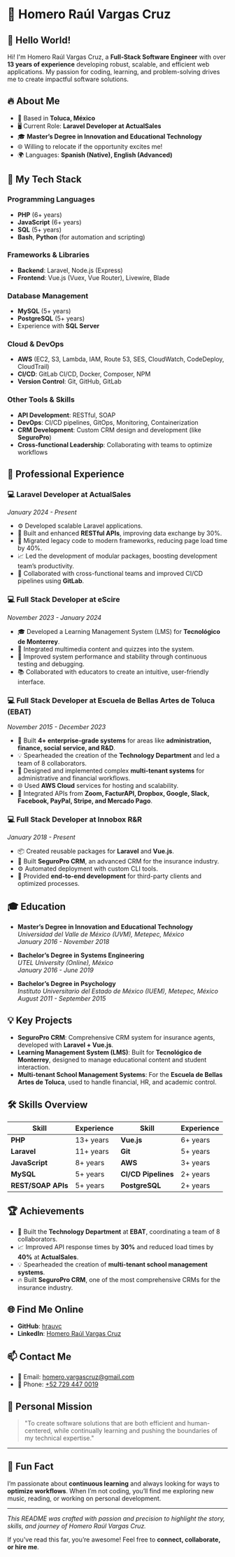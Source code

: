 # 📘 **Homero Raúl Vargas Cruz**

## 👋 **Hello World!**
Hi! I'm Homero Raúl Vargas Cruz, a **Full-Stack Software Engineer** with over **13 years of experience** developing robust, scalable, and efficient web applications. My passion for coding, learning, and problem-solving drives me to create impactful software solutions.

## 🔥 **About Me**
- 📍 Based in **Toluca, México** 
- 🖥️ Current Role: **Laravel Developer at ActualSales**
- 🎓 **Master’s Degree in Innovation and Educational Technology** 
- 🌐 Willing to relocate if the opportunity excites me!
- 🌍 Languages: **Spanish (Native), English (Advanced)**

## 🚀 **My Tech Stack**
### **Programming Languages**
- **PHP** (6+ years)
- **JavaScript** (6+ years)
- **SQL** (5+ years)
- **Bash**, **Python** (for automation and scripting)

### **Frameworks & Libraries**
- **Backend**: Laravel, Node.js (Express)
- **Frontend**: Vue.js (Vuex, Vue Router), Livewire, Blade

### **Database Management**
- **MySQL** (5+ years)
- **PostgreSQL** (5+ years)
- Experience with **SQL Server**

### **Cloud & DevOps**
- **AWS** (EC2, S3, Lambda, IAM, Route 53, SES, CloudWatch, CodeDeploy, CloudTrail)
- **CI/CD**: GitLab CI/CD, Docker, Composer, NPM
- **Version Control**: Git, GitHub, GitLab

### **Other Tools & Skills**
- **API Development**: RESTful, SOAP
- **DevOps**: CI/CD pipelines, GitOps, Monitoring, Containerization
- **CRM Development**: Custom CRM design and development (like **SeguroPro**)
- **Cross-functional Leadership**: Collaborating with teams to optimize workflows

## 💼 **Professional Experience**

### **💻 Laravel Developer at ActualSales**  
*January 2024 - Present*  
- ⚙️ Developed scalable Laravel applications.
- 📡 Built and enhanced **RESTful APIs**, improving data exchange by 30%.
- 🚀 Migrated legacy code to modern frameworks, reducing page load time by 40%.
- 📈 Led the development of modular packages, boosting development team’s productivity.
- 🤝 Collaborated with cross-functional teams and improved CI/CD pipelines using **GitLab**.

### **💻 Full Stack Developer at eScire**  
*November 2023 - January 2024*  
- 🎓 Developed a Learning Management System (LMS) for **Tecnológico de Monterrey**.
- 🧩 Integrated multimedia content and quizzes into the system.
- 🔄 Improved system performance and stability through continuous testing and debugging.
- 📚 Collaborated with educators to create an intuitive, user-friendly interface.

### **💻 Full Stack Developer at Escuela de Bellas Artes de Toluca (EBAT)**  
*November 2015 - December 2023*  
- 🏫 Built **4+ enterprise-grade systems** for areas like **administration, finance, social service, and R&D**.
- 💡 Spearheaded the creation of the **Technology Department** and led a team of 8 collaborators.
- 🚀 Designed and implemented complex **multi-tenant systems** for administrative and financial workflows.
- 🌐 Used **AWS Cloud** services for hosting and scalability.
- 🔗 Integrated APIs from **Zoom, FacturAPI, Dropbox, Google, Slack, Facebook, PayPal, Stripe, and Mercado Pago**.

### **💻 Full Stack Developer at Innobox R&R**  
*January 2018 - Present*  
- 📦 Created reusable packages for **Laravel** and **Vue.js**.
- 💪 Built **SeguroPro CRM**, an advanced CRM for the insurance industry.
- ⚙️ Automated deployment with custom CLI tools.
- 🤝 Provided **end-to-end development** for third-party clients and optimized processes.

## 🎓 **Education**
- **Master’s Degree in Innovation and Educational Technology**  
  *Universidad del Valle de México (UVM), Metepec, México*  
  *January 2016 - November 2018*  
  
- **Bachelor’s Degree in Systems Engineering**  
  *UTEL University (Online), México*  
  *January 2016 - June 2019*  
  
- **Bachelor’s Degree in Psychology**  
  *Instituto Universitario del Estado de México (IUEM), Metepec, México*  
  *August 2011 - September 2015*  

## 💡 **Key Projects**
- **SeguroPro CRM**: Comprehensive CRM system for insurance agents, developed with **Laravel + Vue.js**.
- **Learning Management System (LMS)**: Built for **Tecnológico de Monterrey**, designed to manage educational content and student interaction.
- **Multi-tenant School Management Systems**: For the **Escuela de Bellas Artes de Toluca**, used to handle financial, HR, and academic control.

## 🛠️ **Skills Overview**
| **Skill**               | **Experience**  |  **Skill**              | **Experience**  |
|----------------------|-----------------|-----------------------|-----------------|
| **PHP**               | 13+ years         | **Vue.js**             | 6+ years         |
| **Laravel**           | 11+ years         | **Git**                | 5+ years         |
| **JavaScript**        | 8+ years          | **AWS**                | 3+ years         |
| **MySQL**             | 5+ years          | **CI/CD Pipelines**    | 2+ years         |
| **REST/SOAP APIs**    | 5+ years          | **PostgreSQL**         | 2+ years         |

## 🏆 **Achievements**
- 🏅 Built the **Technology Department** at **EBAT**, coordinating a team of 8 collaborators.
- 📈 Improved API response times by **30%** and reduced load times by **40%** at **ActualSales**.
- 💡 Spearheaded the creation of **multi-tenant school management systems**.
- 🔥 Built **SeguroPro CRM**, one of the most comprehensive CRMs for the insurance industry.

## 🌐 **Find Me Online**
- **GitHub**: [hrauvc](https://github.com/hrauvc) 
- **LinkedIn**: [Homero Raúl Vargas Cruz](https://www.linkedin.com/in/hraulvc)

## 📫 **Contact Me**
- 📧 Email: [homero.vargascruz@gmail.com](mailto:homero.vargascruz@gmail.com)
- 📱 Phone: [+52 729 447 0019](tel:+527294470019)

## 🦾 **Personal Mission**
> "To create software solutions that are both efficient and human-centered, while continually learning and pushing the boundaries of my technical expertise."

---

## 📢 **Fun Fact**
I’m passionate about **continuous learning** and always looking for ways to **optimize workflows**. When I’m not coding, you’ll find me exploring new music, reading, or working on personal development.

---

*This README was crafted with passion and precision to highlight the story, skills, and journey of Homero Raúl Vargas Cruz.*

If you've read this far, you’re awesome! Feel free to **connect, collaborate, or hire me**.
